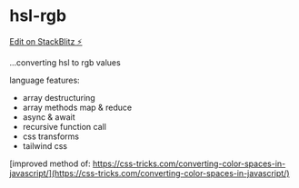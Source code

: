# hsl-rgb

[Edit on StackBlitz ⚡️](https://stackblitz.com/edit/hsl-rgb)

...converting hsl to rgb values

language features:

- array destructuring
- array methods map & reduce
- async & await
- recursive function call
- css transforms
- tailwind css

[improved method of: https://css-tricks.com/converting-color-spaces-in-javascript/](https://css-tricks.com/converting-color-spaces-in-javascript/)
 
